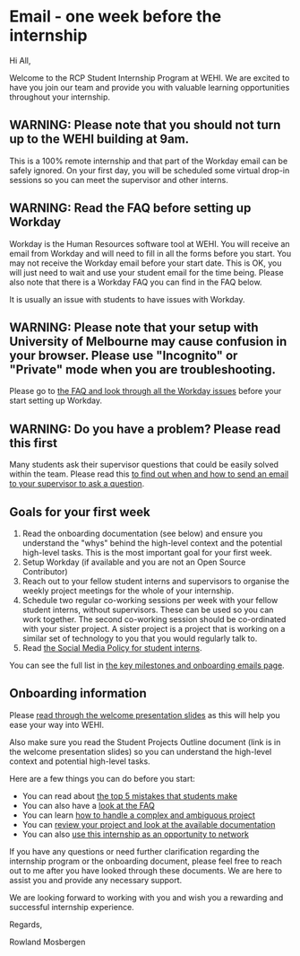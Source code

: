 # Email - one week before the internship

Hi All,

Welcome to the RCP Student Internship Program at WEHI. We are excited to have you join our team and provide you with valuable learning opportunities throughout your internship.

## WARNING: Please note that you should not turn up to the WEHI building at 9am.

This is a 100% remote internship and that part of the Workday email can be safely ignored. On your first day, you will be scheduled some virtual drop-in sessions so you can meet the supervisor and other interns.

## WARNING: Read the FAQ before setting up Workday

Workday is the Human Resources software tool at WEHI. You will receive an email from Workday and will need to fill in all the forms before you start. You may not receive the Workday email before your start date. This is OK, you will just need to wait and use your student email for the time being. Please also note that there is a Workday FAQ you can find in the FAQ below.

It is usually an issue with students to have issues with Workday.

## WARNING: Please note that your setup with University of Melbourne may cause confusion in your browser. Please use "Incognito" or "Private" mode when you are troubleshooting.

Please go to [the FAQ and look through all the Workday issues](https://wehi-researchcomputing.github.io/faq#onboarding-onto-the-internship-program-workday) before your start setting up Workday.


## WARNING: Do you have a problem? Please read this first

Many students ask their supervisor questions that could be easily solved within the team. Please read this [to find out when and how to send an email to your supervisor to ask a question](https://wehi-researchcomputing.github.io/faq#how-should-i-ask-for-help-to-solve-a-problem).

## Goals for your first week

1. Read the onboarding documentation (see below) and ensure you understand the "whys" behind the high-level context and the potential high-level tasks. This is the most important goal for your first week.
2. Setup Workday (if available and you are not an Open Source Contributor)
3. Reach out to your fellow student interns and supervisors to organise the weekly project meetings for the whole of your internship.
4. Schedule two regular co-working sessions per week with your fellow student interns, without supervisors. These can be used so you can work together. The second co-working session should be co-ordinated with your sister project. A sister project is a project that is working on a similar set of technology to you that you would regularly talk to.
5. Read [the Social Media Policy for student interns](social_media_policy).

You can see the full list in [the key milestones and onboarding emails page](emails-and-key-milestones).


## Onboarding information

Please [read through the welcome presentation slides](https://www.canva.com/design/DAGfzSu6evw/npFw4ssvw2n9B2k0HS-wgg/view) as this will help you ease your way into WEHI.

Also make sure you read the Student Projects Outline document (link is in the welcome presentation slides) so you can understand the high-level context and potential high-level tasks.

Here are a few things you can do before you start:

- You can read about [the top 5 mistakes that students make](top-5-mistakes)
- You can also have a [look at the FAQ](faq)
- You can learn [how to handle a complex and ambiguous project](complex-projects) 
- You can [review your project and look at the available documentation](project-wikis)
- You can also [use this internship as an opportunity to network](faq#i-know-that-the-internships-are-usually-100-offsite-but-what-if-i-want-to-go-into-the-office-sometimes)

If you have any questions or need further clarification regarding the internship program or the onboarding document, please feel free to reach out to me after you have looked through these documents. We are here to assist you and provide any necessary support.

We are looking forward to working with you and wish you a rewarding and successful internship experience.

Regards,

Rowland Mosbergen
